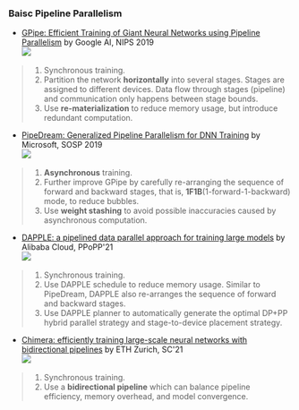 ### Baisc Pipeline Parallelism 
- [GPipe: Efficient Training of Giant Neural Networks using Pipeline Parallelism](https://proceedings.neurips.cc/paper/2019/file/093f65e080a295f8076b1c5722a46aa2-Paper.pdf) by Google AI, NIPS 2019 \
[<img src="https://img.shields.io/badge/Main-Pipeline Training-Green.svg?logo=LOGO">](<LINK>)
> 1. Synchronous training.
> 2. Partition the network **horizontally** into several stages. Stages are assigned to different devices. Data flow through stages (pipeline) and communication only happens between stage bounds.
> 3. Use **re-materialization** to reduce memory usage, but introduce redundant computation.

- [PipeDream: Generalized Pipeline Parallelism for DNN Training](https://cs.stanford.edu/~matei/papers/2019/sosp_pipedream.pdf) by Microsoft, SOSP 2019 \
[<img src="https://img.shields.io/badge/Main-Pipeline Training-Green.svg?logo=LOGO">](<LINK>)
> 1. **Asynchronous** training.
> 2.  Further improve GPipe by carefully re-arranging the sequence of forward and backward stages, that is, **1F1B**(1-forward-1-backward) mode, to reduce bubbles.
> 3.  Use **weight stashing** to avoid possible inaccuracies caused by asynchronous computation.

- [DAPPLE: a pipelined data parallel approach for training large models](https://dl.acm.org/doi/10.1145/3437801.3441593) by Alibaba Cloud, PPoPP'21 \
[<img src="https://img.shields.io/badge/Main-Pipeline Training-Green.svg?logo=LOGO">](<LINK>)
> 1. Synchronous training.
> 2. Use DAPPLE schedule to reduce memory usage. Similar to PipeDream, DAPPLE also re-arranges the sequence of forward and backward stages.
> 3. Use DAPPLE planner to automatically generate the optimal DP+PP hybrid parallel strategy and stage-to-device placement strategy.

- [Chimera: efficiently training large-scale neural networks with bidirectional pipelines](https://dl.acm.org/doi/10.1145/3458817.3476145) by ETH Zurich, SC'21 \
[<img src="https://img.shields.io/badge/Main-Pipeline Training-Green.svg?logo=LOGO">](<LINK>)
> 1. Synchronous training.
> 2. Use a **bidirectional pipeline** which can balance pipeline efficiency, memory overhead, and model convergence.



